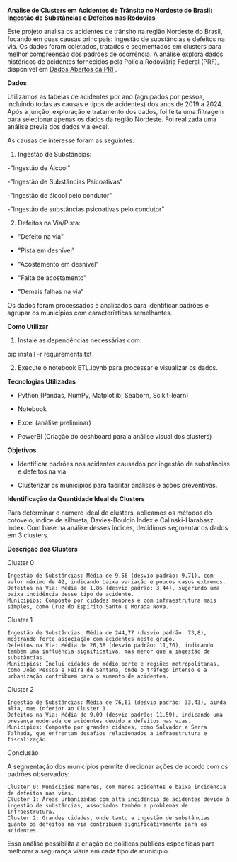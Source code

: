 **Análise de Clusters em Acidentes de Trânsito no Nordeste do Brasil: Ingestão de Substâncias e Defeitos nas Rodovias**

Este projeto analisa os acidentes de trânsito na região Nordeste do Brasil, focando em duas causas principais: ingestão de substâncias e defeitos na via. Os dados foram coletados, tratados e segmentados em clusters para melhor compreensão dos padrões de ocorrência. A análise explora dados históricos de acidentes fornecidos pela Polícia Rodoviária Federal (PRF), disponível em [Dados Abertos da PRF](https://www.gov.br/prf/pt-br/acesso-a-informacao/dados-abertos/dados-abertos-da-prf).

**Dados**

Utilizamos as tabelas de acidentes por ano (agrupados por pessoa, incluindo todas as causas e tipos de acidentes) dos anos de 2019 a 2024. Após a junção, exploração e tratamento dos dados, foi feita uma filtragem para selecionar apenas os dados da região Nordeste.
Foi realizada uma análise previa dos dados via excel.

As causas de interesse foram as seguintes:

1. Ingestão de Substâncias:

-"Ingestão de Álcool"

-"Ingestão de Substâncias Psicoativas"

-"Ingestão de álcool pelo condutor"

-"Ingestão de substâncias psicoativas pelo condutor"

2. Defeitos na Via/Pista:

- "Defeito na via"

- "Pista em desnível"

- "Acostamento em desnível"

- "Falta de acostamento"

- "Demais falhas na via"

Os dados foram processados e analisados para identificar padrões e agrupar os municípios com características semelhantes.

**Como Utilizar**

1. Instale as dependências necessárias com:

pip install -r requirements.txt

2. Execute o notebook ETL.ipynb para processar e visualizar os dados.

**Tecnologias Utilizadas**

- Python (Pandas, NumPy, Matplotlib, Seaborn, Scikit-learn)

-  Notebook

- Excel (análise preliminar)

- PowerBI (Criação do deshboard para a análise visual dos clusters)

**Objetivos**

- Identificar padrões nos acidentes causados por ingestão de substâncias e defeitos na via.

- Clusterizar os municípios para facilitar análises e ações preventivas.

**Identificação da Quantidade Ideal de Clusters**

Para determinar o número ideal de clusters, aplicamos os métodos do cotovelo, índice de silhueta, Davies-Bouldin Index e Calinski-Harabasz Index. Com base na análise desses índices, decidimos segmentar os dados em 3 clusters.

**Descrição dos Clusters**

Cluster 0

    Ingestão de Substâncias: Média de 9,56 (desvio padrão: 9,71), com valor máximo de 42, indicando baixa variação e poucos casos extremos.
    Defeitos na Via: Média de 1,86 (desvio padrão: 3,44), sugerindo uma baixa incidência desse tipo de acidente.
    Municípios: Composto por cidades menores e com infraestrutura mais simples, como Cruz do Espírito Santo e Morada Nova.

Cluster 1

    Ingestão de Substâncias: Média de 244,77 (desvio padrão: 73,8), mostrando forte associação com acidentes neste grupo.
    Defeitos na Via: Média de 26,38 (desvio padrão: 11,76), indicando também uma influência significativa, mas menor que a ingestão de substâncias.
    Municípios: Inclui cidades de médio porte e regiões metropolitanas, como João Pessoa e Feira de Santana, onde o tráfego intenso e a urbanização contribuem para o aumento de acidentes.

Cluster 2

    Ingestão de Substâncias: Média de 76,61 (desvio padrão: 33,43), ainda alta, mas inferior ao Cluster 1.
    Defeitos na Via: Média de 9,09 (desvio padrão: 11,59), indicando uma presença moderada de acidentes devido a defeitos nas vias.
    Municípios: Composto por grandes cidades, como Salvador e Serra Talhada, que enfrentam desafios relacionados à infraestrutura e fiscalização.

Conclusão

A segmentação dos municípios permite direcionar ações de acordo com os padrões observados:

    Cluster 0: Municípios menores, com menos acidentes e baixa incidência de defeitos nas vias.
    Cluster 1: Áreas urbanizadas com alta incidência de acidentes devido à ingestão de substâncias, associados também a problemas de infraestrutura.
    Cluster 2: Grandes cidades, onde tanto a ingestão de substâncias quanto os defeitos na via contribuem significativamente para os acidentes.

Essa análise possibilita a criação de políticas públicas específicas para melhorar a segurança viária em cada tipo de município.